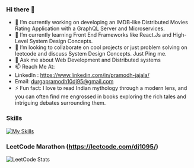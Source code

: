 ### Hi there 👋
- 🔭 I’m currently working on developing an IMDB-like Distributed Movies Rating Application with a GraphQL Server and Microservices.
- 🌱 I’m currently learning Front End Frameworks like React.Js and High-Level System Design Concepts.
- 👯 I’m looking to collaborate on cool projects or just problem solving on leetcode and discuss System Design Concepts. Just Ping me.
- 💬 Ask me about Web Development and Distributed systems 
- 📫 Reach Me At: 
- LinkedIn : https://www.linkedin.com/in/pramodh-jajala/  
- Email: durgapramodh10dj95@gmail.com
- ⚡ Fun fact: I love to read Indian mythology through a modern lens, and you can often find me engrossed in books exploring the rich tales and intriguing debates surrounding them.
### Skills
[![My Skills](https://skillicons.dev/icons?i=c,python,php,java,spring,hibernate,bootstap,css,js,angular,react,vue,mysql,graphql,kafka,jenkins,aws,gcp,docker,kubernetes,github,git,postman&perline=5)](https://skillicons.dev)

### LeetCode Marathon (https://leetcode.com/dj1095/)

![LeetCode Stats](https://leetcard.jacoblin.cool/dj1095?theme=unicorn&font=Bungee%20Shade)
